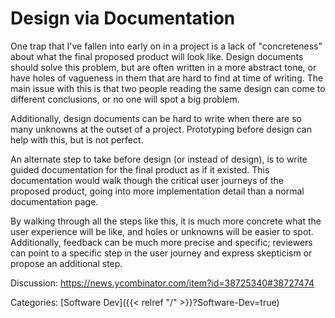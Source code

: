 # Design via Documentation

One trap that I've fallen into early on in a project is a lack of "concreteness"
about what the final proposed product will look like.
Design documents should solve this problem, but are often written in a more
abstract tone, or have holes of vagueness in them that are hard to find at time
of writing.
The main issue with this is that two people reading the same design can come to
different conclusions, or no one will spot a big problem.

Additionally, design documents can be hard to write when there are so many
unknowns at the outset of a project.
Prototyping before design can help with this, but is not perfect.

An alternate step to take before design (or instead of design), is to write
guided documentation for the final product as if it existed.
This documentation would walk though the critical user journeys of the proposed
product, going into more implementation detail than a normal documentation page.

By walking through all the steps like this, it is much more concrete what the
user experience will be like, and holes or unknowns will be easier to spot.
Additionally, feedback can be much more precise and specific; reviewers can
point to a specific step in the user journey and express skepticism or propose
an additional step.

Discussion: https://news.ycombinator.com/item?id=38725340#38727474

Categories: [Software Dev]({{< relref "/" >}}?Software-Dev=true)
